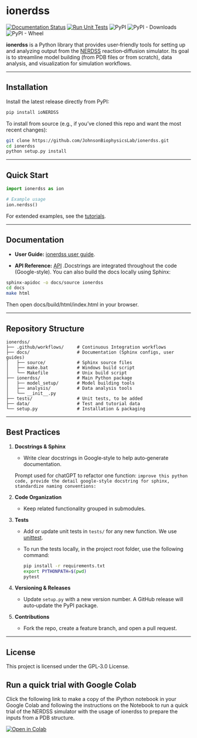 # ionerdss
[![Documentation Status](https://readthedocs.org/projects/ionerdss/badge/?version=latest)](https://ionerdss.readthedocs.io/en/latest/?badge=latest)
[![Run Unit Tests](https://github.com/JohnsonBiophysicsLab/ionerdss/actions/workflows/unittest.yml/badge.svg?branch=main&event=push)](https://github.com/JohnsonBiophysicsLab/ionerdss/actions/workflows/unittest.yml)
![PyPI](https://img.shields.io/pypi/v/ioNERDSS.svg)
![PyPI - Downloads](https://img.shields.io/pypi/dm/ioNERDSS.svg)
![PyPI - Wheel](https://img.shields.io/pypi/wheel/ioNERDSS.svg)

**ionerdss** is a Python library that provides user‐friendly tools for setting up and analyzing output from the [NERDSS](https://github.com/JohnsonBiophysicsLab/NERDSS) reaction‐diffusion simulator. Its goal is to streamline model building (from PDB files or from scratch), data analysis, and visualization for simulation workflows.

---

## Installation

Install the latest release directly from PyPI:

```bash
pip install ioNERDSS
```

To install from source (e.g., if you’ve cloned this repo and want the most recent changes):

```bash
git clone https://github.com/JohnsonBiophysicsLab/ionerdss.git
cd ionerdss
python setup.py install
```

---

## Quick Start

```python
import ionerdss as ion

# Example usage
ion.nerdss()
```

For extended examples, see the [tutorials](https://ionerdss.readthedocs.io/en/latest/ionerdss_tutorials.html).

---

## Documentation
- **User Guide:** [ionerdss user guide](https://ionerdss.readthedocs.io/en/latest/ionerdss_documentation.html).

- **API Reference:** [API](https://ionerdss.readthedocs.io/en/latest/ionerdss.html) .Docstrings are integrated throughout the code (Google-style). You can also build the docs locally using Sphinx:
```bash
sphinx-apidoc -o docs/source ionerdss
cd docs
make html
```
Then open docs/build/html/index.html in your browser.

---

## Repository Structure
```
ionerdss/
├── .github/workflows/     # Continuous Integration workflows
├── docs/                  # Documentation (Sphinx configs, user guides)
│   ├── source/            # Sphinx source files
│   ├── make.bat           # Windows build script
│   └── Makefile           # Unix build script
├── ionerdss/              # Main Python package
│   ├── model_setup/       # Model building tools
│   ├── analysis/          # Data analysis tools
│   └── __init__.py 
├── tests/                 # Unit tests, to be added
├── data/                  # Test and tutorial data
└── setup.py               # Installation & packaging
```

---

## Best Practices

1. **Docstrings & Sphinx**  
   - Write clear docstrings in Google‐style to help auto‐generate documentation.

   Prompt used for chatGPT to refactor one function: `improve this python code, provide the detail google-style docstring for sphinx, standardize naming conventions:`

2. **Code Organization**  
   - Keep related functionality grouped in submodules.

3. **Tests**  
   - Add or update unit tests in `tests/` for any new function. We use [unittest](https://docs.python.org/3/library/unittest.html).

   - To run the tests locally, in the project root folder, use the following command:
     ```bash
     pip install -r requirements.txt
     export PYTHONPATH=$(pwd)
     pytest
     ```

4. **Versioning & Releases**  
   - Update `setup.py` with a new version number. A GitHub release will auto‐update the PyPI package.

5. **Contributions**  
   - Fork the repo, create a feature branch, and open a pull request.

---

## License
This project is licensed under the GPL‐3.0 License.

## Run a quick trial with Google Colab

Click the following link to make a copy of the iPython notebook in your Google Colab and following the instructions on the Notebook to run a quick trial of the NERDSS simulator with the usage of ionerdss to prepare the inputs from a PDB structure.

[![Open in Colab](https://colab.research.google.com/assets/colab-badge.svg)](https://colab.research.google.com/github/JohnsonBiophysicsLab/ionerdss/blob/main/docs/Run_NERDSS_colab.ipynb?copy=true)
